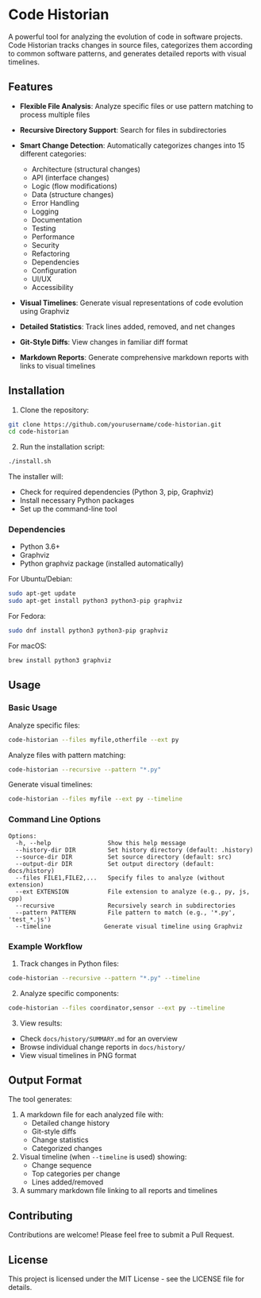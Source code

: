 # Code Historian

A powerful tool for analyzing the evolution of code in software projects. Code Historian tracks changes in source files, categorizes them according to common software patterns, and generates detailed reports with visual timelines.

## Features

- **Flexible File Analysis**: Analyze specific files or use pattern matching to process multiple files
- **Recursive Directory Support**: Search for files in subdirectories
- **Smart Change Detection**: Automatically categorizes changes into 15 different categories:
  - Architecture (structural changes)
  - API (interface changes)
  - Logic (flow modifications)
  - Data (structure changes)
  - Error Handling
  - Logging
  - Documentation
  - Testing
  - Performance
  - Security
  - Refactoring
  - Dependencies
  - Configuration
  - UI/UX
  - Accessibility

- **Visual Timelines**: Generate visual representations of code evolution using Graphviz
- **Detailed Statistics**: Track lines added, removed, and net changes
- **Git-Style Diffs**: View changes in familiar diff format
- **Markdown Reports**: Generate comprehensive markdown reports with links to visual timelines

## Installation

1. Clone the repository:
```bash
git clone https://github.com/yourusername/code-historian.git
cd code-historian
```

2. Run the installation script:
```bash
./install.sh
```

The installer will:
- Check for required dependencies (Python 3, pip, Graphviz)
- Install necessary Python packages
- Set up the command-line tool

### Dependencies

- Python 3.6+
- Graphviz
- Python graphviz package (installed automatically)

For Ubuntu/Debian:
```bash
sudo apt-get update
sudo apt-get install python3 python3-pip graphviz
```

For Fedora:
```bash
sudo dnf install python3 python3-pip graphviz
```

For macOS:
```bash
brew install python3 graphviz
```

## Usage

### Basic Usage

Analyze specific files:
```bash
code-historian --files myfile,otherfile --ext py
```

Analyze files with pattern matching:
```bash
code-historian --recursive --pattern "*.py"
```

Generate visual timelines:
```bash
code-historian --files myfile --ext py --timeline
```

### Command Line Options

```
Options:
  -h, --help                Show this help message
  --history-dir DIR         Set history directory (default: .history)
  --source-dir DIR          Set source directory (default: src)
  --output-dir DIR          Set output directory (default: docs/history)
  --files FILE1,FILE2,...   Specify files to analyze (without extension)
  --ext EXTENSION           File extension to analyze (e.g., py, js, cpp)
  --recursive               Recursively search in subdirectories
  --pattern PATTERN         File pattern to match (e.g., '*.py', 'test_*.js')
  --timeline               Generate visual timeline using Graphviz
```

### Example Workflow

1. Track changes in Python files:
```bash
code-historian --recursive --pattern "*.py" --timeline
```

2. Analyze specific components:
```bash
code-historian --files coordinator,sensor --ext py --timeline
```

3. View results:
- Check `docs/history/SUMMARY.md` for an overview
- Browse individual change reports in `docs/history/`
- View visual timelines in PNG format

## Output Format

The tool generates:
1. A markdown file for each analyzed file with:
   - Detailed change history
   - Git-style diffs
   - Change statistics
   - Categorized changes
2. Visual timeline (when `--timeline` is used) showing:
   - Change sequence
   - Top categories per change
   - Lines added/removed
3. A summary markdown file linking to all reports and timelines

## Contributing

Contributions are welcome! Please feel free to submit a Pull Request.

## License

This project is licensed under the MIT License - see the LICENSE file for details.